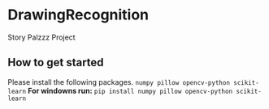 # DrawingRecognition
Story Palzzz Project

## How to get started
Please install the following packages.
  `numpy pillow opencv-python scikit-learn`
  **For windowns run:**
    `pip install numpy pillow opencv-python scikit-learn`
